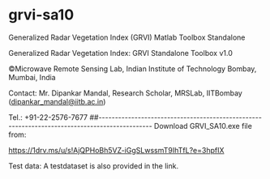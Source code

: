 # grvi-sa10
Generalized Radar Vegetation Index (GRVI) Matlab Toolbox Standalone

Generalized Radar Vegetation Index: GRVI Standalone Toolbox v1.0

©Microwave Remote Sensing Lab, Indian Institute of Technology Bombay, Mumbai, India

Contact: Mr. Dipankar Mandal, Research Scholar, MRSLab, IITBombay (dipankar_mandal@iitb.ac.in)

Tel.: +91-22-2576-7677
##----------------------------------------------------------------------------------------------
Download GRVI_SA10.exe file from:

https://1drv.ms/u/s!AjQPHoBh5VZ-iGgSLwssmT9IhTfL?e=3hpfIX

Test data: A testdataset is also provided in the link.
